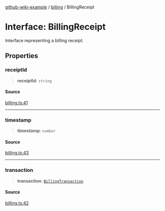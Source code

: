 [github-wiki-example](../wiki/Home) / [billing](../wiki/billing) / BillingReceipt

# Interface: BillingReceipt

Interface representing a billing receipt.

## Properties

### receiptId

> **receiptId**: `string`

#### Source

[billing.ts:41](https://github.com/tgreyuk/typedoc-plugin-markdown-examples/blob/d1574a7/examples/04-typedoc-github-wiki-theme/src/billing.ts#L41)

***

### timestamp

> **timestamp**: `number`

#### Source

[billing.ts:43](https://github.com/tgreyuk/typedoc-plugin-markdown-examples/blob/d1574a7/examples/04-typedoc-github-wiki-theme/src/billing.ts#L43)

***

### transaction

> **transaction**: [`BillingTransaction`](../wiki/billing.Interface.BillingTransaction)

#### Source

[billing.ts:42](https://github.com/tgreyuk/typedoc-plugin-markdown-examples/blob/d1574a7/examples/04-typedoc-github-wiki-theme/src/billing.ts#L42)
